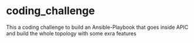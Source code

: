 # coding_challenge
This a coding challenge to build an Ansible-Playbook that goes inside APIC and build the whole topology with some exra features
